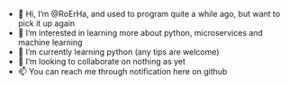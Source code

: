 - 👋 Hi, I’m @RoErHa, and used to program quite a while ago, but want to pick it up again
- 👀 I’m interested in learning more about python, microservices and machine learning 
- 🌱 I’m currently learning python (any tips are welcome)
- 💞️ I’m looking to collaborate on nothing as yet
- 📫 You can reach me through notification here on github

<!---
RoErHa/RoErHa is a ✨ special ✨ repository because its `README.md` (this file) appears on your GitHub profile.
You can click the Preview link to take a look at your changes.
--->
